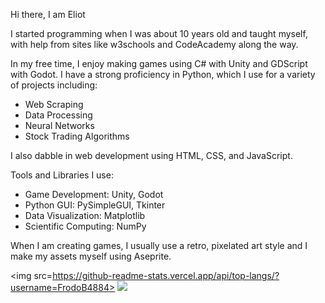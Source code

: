 Hi there, I am Eliot

I started programming when I was about 10 years old and taught myself, with help from sites like w3schools and CodeAcademy along the way.

In my free time, I enjoy making games using C# with Unity and GDScript with Godot. I have a strong proficiency in Python, which I use for a variety of projects including:
- Web Scraping 
- Data Processing 
- Neural Networks 
- Stock Trading Algorithms 

I also dabble in web development using HTML, CSS, and JavaScript.

Tools and Libraries I use:

- Game Development: Unity, Godot 
- Python GUI: PySimpleGUI, Tkinter 
- Data Visualization: Matplotlib 
- Scientific Computing: NumPy 

When I am creating games, I usually use a retro, pixelated art style and I make my assets myself using Aseprite.

<img src=https://github-readme-stats.vercel.app/api/top-langs/?username=FrodoB4884>
<img src=https://projecteuler.net/profile/FrodoB4884.png>
